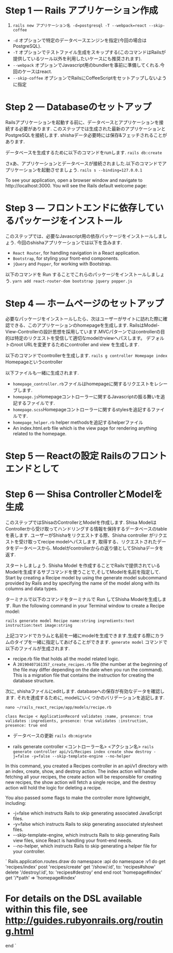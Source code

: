 # Step 1 — Rails アプリケーション作成

1. `rails new アプリケーション名 -d=postgresql -T --webpack=react --skip-coffee`
- `-d` オプションで特定のデータベースエンジンを指定(今回の場合はPostgreSQL).
- `-T` オプションでテストファイル生成をスキップする(このコマンドはRailsが提供しているツール以外を利用したいケースにも推奨されます).
- `--webpack` オプションでJavascript用のbundlerを事前に準備してくれる.今回のケースはreact.
- `--skip-coffee` オプションでRailsにCoffeeScriptをセットアップしないように指定

# Step 2 — Databaseのセットアップ
Railsアプリケーションを起動する前に、データベースとアプリケーションを接続する必要があります.
このステップでは生成された最新のアプリケーションとPostgreSQLを接続します.
shishaデータ必要時には保存&フェッチされることがあります.

データベースを生成するために以下のコマンドをrunします.
`rails db:create`

さxあ、アプリケーションとデータベースが接続されました.以下のコマンドでアプリケーションを起動させましょう.
`rails s --binding=127.0.0.1`



To see your application, open a browser window and navigate to http://localhost:3000. You will see the Rails default welcome page:


# Step 3 — フロントエンドに依存しているパッケージをインストール
このステップでは、必要なJavascript用の依存パッケージをインストールしましょう.
今回のshishaアプリケーションでは以下を含みます.

- `React Router`, for handling navigation in a React application.
- `Bootstrap`, for styling your front-end components.
- `jQuery` and `Popper`, for working with Bootstrap.

以下のコマンドを Run することでこれらのパッケージをインストールしましょう.
`yarn add react-router-dom bootstrap jquery popper.js`



# Step 4 — ホームページのセットアップ
必要なパッケージをインストールしたら、次はユーザーがサイトに訪れた際に確認できる、このアプリケーションのhomepageを生成します.
RailsはModel-View-Controllerの設計思想を採用しています.MVCパターンではcontrollerの目的は特定のリクエストを受信して適切なmodelかviewへパスします。
デフォルトのroot URLを変更するためにcontroller and view を生成します.

以下のコマンドでcontrollerを生成します.
`rails g controller Homepage index` Homepageというcontroller

以下ファイルも一緒に生成されます.
- `homepage_controller.rb`ファイルはhomepageに関するリクエストをレシーブします.
- `homepage.js`Homepageコントローラーに関するJavascriptの振る舞いを追記するファイルです.
- `homepage.scss`Homepageコントローラーに関するstylesを追記するファイルです.
- `homepage_helper.rb` helper methodsを追記するhelperファイル
- An index.html.erb file which is the view page for rendering anything related to the homepage.



# Step 5 — Reactの設定 Railsのフロントエンドとして


# Step 6 — Shisa ControllerとModelを生成
このステップではShisaのControllerとModelを作成します.
Shisa ModelはControllerから受け取ってハンドリングする情報を保持するデータベースのtableを表します.
ユーザーがShishaをリクエストする際、Shisha controller がリクエストを受け取ってrecipe modelへパスします, 取得する、リクエストされたデータをデータベースから.
Modelがcontrollerからの返り値としてShishaデータを返す.


スタートしましょう. Shisha Model を作成することでRailsで提供されているModelを生成するサブコマンドを使うことで,そしてModelを名前を指定して.
Start by creating a Recipe model by using the generate model subcommand provided by Rails and by specifying the name of the model along with its columns and data types. 

ターミナルで以下のコマンドをターミナルで Run してShisha Modelを生成します.
Run the following command in your Terminal window to create a Recipe model:

`rails generate model Recipe name:string ingredients:text instruction:text image:string`

上記コマンドでカラムと名前を一緒にmodelを生成できます.生成する際にカラムのタイプを一緒に指定してあげることができます.
`generate model` コマンドで 以下のファイルが生成されます.

- recipe.rb file that holds all the model related logic.
- A `20190407161357_create_recipes.rb` file (the number at the beginning of the file may differ depending on the date when you run the command). This is a migration file that contains the instruction for creating the database structure.


次に, shishaファイルにeditします. databaseへの保存が有効なデータを確認します.
それを達成するために, modelにいくつかのバリデーションを追記します.

`nano ~/rails_react_recipe/app/models/recipe.rb`

`
class Recipe < ApplicationRecord
  validates :name, presence: true
  validates :ingredients, presence: true
  validates :instruction, presence: true
end
`

- データベースの更新
`rails db:migrate`

- rails generate controller <コントローラー名> <アクション名>
`rails generate controller api/v1/Recipes index create show destroy -j=false -y=false --skip-template-engine --no-helper`


In this command, you created a Recipes controller in an api/v1 directory with an index, create, show, and destroy action. The index action will handle fetching all your recipes, the create action will be responsible for creating new recipes, the show action will fetch a single recipe, and the destroy action will hold the logic for deleting a recipe.

You also passed some flags to make the controller more lightweight, including:

- -j=false which instructs Rails to skip generating associated JavaScript files.
- -y=false which instructs Rails to skip generating associated stylesheet files.
- --skip-template-engine, which instructs Rails to skip generating Rails view files, since React is handling your front-end needs.
- --no-helper, which instructs Rails to skip generating a helper file for your controller.


`
Rails.application.routes.draw do
  namespace :api do
    namespace :v1 do
      get 'recipes/index'
      post 'recipes/create'
      get '/show/:id', to: 'recipes#show'
      delete '/destroy/:id', to: 'recipes#destroy'
    end
  end
  root 'homepage#index'
  get '/*path' => 'homepage#index'
  # For details on the DSL available within this file, see http://guides.rubyonrails.org/routing.html
end
`


